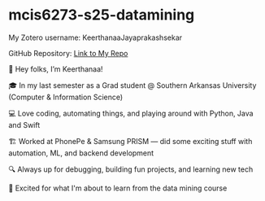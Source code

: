 # mcis6273-s25-datamining

My Zotero username: KeerthanaaJayaprakashsekar

GitHub Repository: [Link to My Repo](https://github.com/Keerthanaa-Jayaprakash/mcis6273-s25-datamining)  

👋 Hey folks, I’m Keerthanaa!

🎓 In my last semester as a Grad student @ Southern Arkansas University (Computer & Information Science)

💻 Love coding, automating things, and playing around with Python, Java and Swift

🏗️ Worked at PhonePe & Samsung PRISM — did some exciting stuff with automation, ML, and backend development

🔍 Always up for debugging, building fun projects, and learning new tech

🤩 Excited for what I'm about to learn from the data mining course
